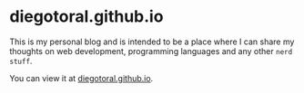 # diegotoral.github.io

This is my personal blog and is intended to be a place where I can share my thoughts on web development, programming languages and any other `nerd stuff`.

You can view it at [diegotoral.github.io](https://diegotoral.github.io). 